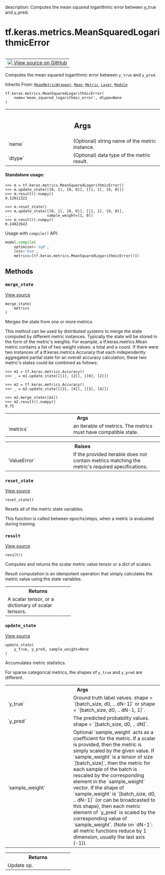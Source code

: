 description: Computes the mean squared logarithmic error between y_true and y_pred.

<div itemscope itemtype="http://developers.google.com/ReferenceObject">
<meta itemprop="name" content="tf.keras.metrics.MeanSquaredLogarithmicError" />
<meta itemprop="path" content="Stable" />
<meta itemprop="property" content="__init__"/>
<meta itemprop="property" content="merge_state"/>
<meta itemprop="property" content="reset_state"/>
<meta itemprop="property" content="result"/>
<meta itemprop="property" content="update_state"/>
</div>

# tf.keras.metrics.MeanSquaredLogarithmicError

<!-- Insert buttons and diff -->

<table class="tfo-notebook-buttons tfo-api nocontent" align="left">
<td>
  <a target="_blank" href="https://github.com/keras-team/keras/tree/v2.15.0/keras/metrics/regression_metrics.py#L286-L320">
    <img src="https://www.tensorflow.org/images/GitHub-Mark-32px.png" />
    View source on GitHub
  </a>
</td>
</table>



Computes the mean squared logarithmic error between `y_true` and `y_pred`.

Inherits From: [`MeanMetricWrapper`](../../../tf/keras/metrics/MeanMetricWrapper.md), [`Mean`](../../../tf/keras/metrics/Mean.md), [`Metric`](../../../tf/keras/metrics/Metric.md), [`Layer`](../../../tf/keras/layers/Layer.md), [`Module`](../../../tf/Module.md)

<pre class="devsite-click-to-copy prettyprint lang-py tfo-signature-link">
<code>tf.keras.metrics.MeanSquaredLogarithmicError(
    name=&#x27;mean_squared_logarithmic_error&#x27;, dtype=None
)
</code></pre>



<!-- Placeholder for "Used in" -->


<!-- Tabular view -->
 <table class="responsive fixed orange">
<colgroup><col width="214px"><col></colgroup>
<tr><th colspan="2"><h2 class="add-link">Args</h2></th></tr>

<tr>
<td>
`name`<a id="name"></a>
</td>
<td>
(Optional) string name of the metric instance.
</td>
</tr><tr>
<td>
`dtype`<a id="dtype"></a>
</td>
<td>
(Optional) data type of the metric result.
</td>
</tr>
</table>



#### Standalone usage:



```
>>> m = tf.keras.metrics.MeanSquaredLogarithmicError()
>>> m.update_state([[0, 1], [0, 0]], [[1, 1], [0, 0]])
>>> m.result().numpy()
0.12011322
```

```
>>> m.reset_state()
>>> m.update_state([[0, 1], [0, 0]], [[1, 1], [0, 0]],
...                sample_weight=[1, 0])
>>> m.result().numpy()
0.24022643
```

Usage with `compile()` API:

```python
model.compile(
    optimizer='sgd',
    loss='mse',
    metrics=[tf.keras.metrics.MeanSquaredLogarithmicError()])
```

## Methods

<h3 id="merge_state"><code>merge_state</code></h3>

<a target="_blank" class="external" href="https://github.com/keras-team/keras/tree/v2.15.0/keras/metrics/base_metric.py#L288-L326">View source</a>

<pre class="devsite-click-to-copy prettyprint lang-py tfo-signature-link">
<code>merge_state(
    metrics
)
</code></pre>

Merges the state from one or more metrics.

This method can be used by distributed systems to merge the state
computed by different metric instances. Typically the state will be
stored in the form of the metric's weights. For example, a
tf.keras.metrics.Mean metric contains a list of two weight values: a
total and a count. If there were two instances of a
tf.keras.metrics.Accuracy that each independently aggregated partial
state for an overall accuracy calculation, these two metric's states
could be combined as follows:

```
>>> m1 = tf.keras.metrics.Accuracy()
>>> _ = m1.update_state([[1], [2]], [[0], [2]])
```

```
>>> m2 = tf.keras.metrics.Accuracy()
>>> _ = m2.update_state([[3], [4]], [[3], [4]])
```

```
>>> m2.merge_state([m1])
>>> m2.result().numpy()
0.75
```

<!-- Tabular view -->
 <table class="responsive fixed orange">
<colgroup><col width="214px"><col></colgroup>
<tr><th colspan="2">Args</th></tr>

<tr>
<td>
`metrics`
</td>
<td>
an iterable of metrics. The metrics must have compatible
state.
</td>
</tr>
</table>



<!-- Tabular view -->
 <table class="responsive fixed orange">
<colgroup><col width="214px"><col></colgroup>
<tr><th colspan="2">Raises</th></tr>

<tr>
<td>
`ValueError`
</td>
<td>
If the provided iterable does not contain metrics matching
the metric's required specifications.
</td>
</tr>
</table>



<h3 id="reset_state"><code>reset_state</code></h3>

<a target="_blank" class="external" href="https://github.com/keras-team/keras/tree/v2.15.0/keras/metrics/base_metric.py#L249-L265">View source</a>

<pre class="devsite-click-to-copy prettyprint lang-py tfo-signature-link">
<code>reset_state()
</code></pre>

Resets all of the metric state variables.

This function is called between epochs/steps,
when a metric is evaluated during training.

<h3 id="result"><code>result</code></h3>

<a target="_blank" class="external" href="https://github.com/keras-team/keras/tree/v2.15.0/keras/metrics/base_metric.py#L551-L563">View source</a>

<pre class="devsite-click-to-copy prettyprint lang-py tfo-signature-link">
<code>result()
</code></pre>

Computes and returns the scalar metric value tensor or a dict of scalars.

Result computation is an idempotent operation that simply calculates the
metric value using the state variables.

<!-- Tabular view -->
 <table class="responsive fixed orange">
<colgroup><col width="214px"><col></colgroup>
<tr><th colspan="2">Returns</th></tr>
<tr class="alt">
<td colspan="2">
A scalar tensor, or a dictionary of scalar tensors.
</td>
</tr>

</table>



<h3 id="update_state"><code>update_state</code></h3>

<a target="_blank" class="external" href="https://github.com/keras-team/keras/tree/v2.15.0/keras/metrics/base_metric.py#L686-L728">View source</a>

<pre class="devsite-click-to-copy prettyprint lang-py tfo-signature-link">
<code>update_state(
    y_true, y_pred, sample_weight=None
)
</code></pre>

Accumulates metric statistics.

For sparse categorical metrics, the shapes of `y_true` and `y_pred` are
different.

<!-- Tabular view -->
 <table class="responsive fixed orange">
<colgroup><col width="214px"><col></colgroup>
<tr><th colspan="2">Args</th></tr>

<tr>
<td>
`y_true`
</td>
<td>
Ground truth label values. shape = `[batch_size, d0, .. dN-1]` or
shape = `[batch_size, d0, .. dN-1, 1]`.
</td>
</tr><tr>
<td>
`y_pred`
</td>
<td>
The predicted probability values. shape = `[batch_size, d0, .. dN]`.
</td>
</tr><tr>
<td>
`sample_weight`
</td>
<td>
Optional `sample_weight` acts as a
coefficient for the metric. If a scalar is provided, then the metric is
simply scaled by the given value. If `sample_weight` is a tensor of size
`[batch_size]`, then the metric for each sample of the batch is rescaled
by the corresponding element in the `sample_weight` vector. If the shape
of `sample_weight` is `[batch_size, d0, .. dN-1]` (or can be broadcasted
to this shape), then each metric element of `y_pred` is scaled by the
corresponding value of `sample_weight`. (Note on `dN-1`: all metric
functions reduce by 1 dimension, usually the last axis (-1)).
</td>
</tr>
</table>



<!-- Tabular view -->
 <table class="responsive fixed orange">
<colgroup><col width="214px"><col></colgroup>
<tr><th colspan="2">Returns</th></tr>
<tr class="alt">
<td colspan="2">
Update op.
</td>
</tr>

</table>





